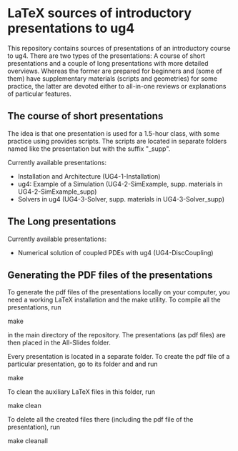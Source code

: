 # LaTeX sources of introductory presentations to ug4

This repository contains sources of presentations of an introductory course to ug4. There are two types of the presentations: A course of short presentations and a couple of long presentations with more detailed overviews. Whereas the former are prepared for beginners and (some of them) have supplementary materials (scripts and geometries) for some practice, the latter are devoted either to all-in-one reviews or explanations of particular features.

## The course of short presentations

The idea is that one presentation is used for a 1.5-hour class, with some practice using provides scripts. The scripts are located in separate folders named like the presentation but with the suffix "_supp".

Currently available presentations:
- Installation and Architecture (UG4-1-Installation)
- ug4: Example of a Simulation (UG4-2-SimExample, supp. materials in UG4-2-SimExample_supp)
- Solvers in ug4 (UG4-3-Solver, supp. materials in UG4-3-Solver_supp)

## The Long presentations

Currently available presentations:

- Numerical solution of coupled PDEs with ug4 (UG4-DiscCoupling)

## Generating the PDF files of the presentations

To generate the pdf files of the presentations locally on your computer, you need a working LaTeX installation and the make utility. To compile all the presentations, run

make

in the main directory of the repository. The presentations (as pdf files) are then placed in the All-Slides folder.

Every presentation is located in a separate folder. To create the pdf file of a particular presentation, go to its folder and and run

make

To clean the auxiliary LaTeX files in this folder, run

make clean

To delete all the created files there (including the pdf file of the presentation), run

make cleanall
